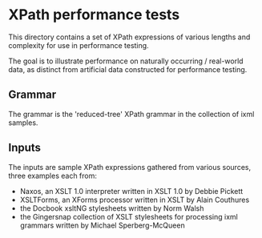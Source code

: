 # XPath performance tests

This directory contains a set of XPath expressions of various lengths
and complexity for use in performance testing.

The goal is to illustrate performance on naturally occurring /
real-world data, as distinct from artificial data constructed for
performance testing.

## Grammar

The grammar is the 'reduced-tree' XPath grammar in the collection of
ixml samples.

## Inputs

The inputs are sample XPath expressions gathered from various sources,
three examples each from:

  * Naxos, an XSLT 1.0 interpreter written in XSLT 1.0 by Debbie
    Pickett  
  * XSLTForms, an XForms processor written in XSLT by Alain Couthures
  * the Docbook xsltNG stylesheets written by Norm Walsh  
  * the Gingersnap collection of XSLT stylesheets for processing ixml
    grammars written by Michael Sperberg-McQueen
  


